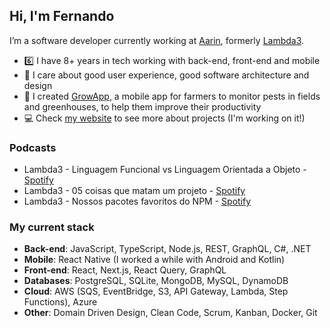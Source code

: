 ## Hi, I'm Fernando

I’m a software developer currently working at [Aarin](https://aarin.com.br/), formerly [Lambda3](https://github.com/Lambda3).

- :six: I have 8+ years in tech working with back-end, front-end and mobile
- :art: I care about good user experience, good software architecture and design
- :seedling: I created [GrowApp](https://play.google.com/store/apps/details?id=br.com.bison.abacate "GrowApp's Play Store page"), a mobile app for farmers to monitor pests in fields and greenhouses, to help them improve their productivity
- :computer: Check [my website](https://fzabin.github.io/ "Fernando Zabin's website") to see more about projects (I'm working on it!)

### Podcasts

- Lambda3 - Linguagem Funcional vs Linguagem Orientada a Objeto - [Spotify](https://open.spotify.com/episode/1jXHoG0OATXRmEmlVnCVma?si=hAUogid9SGG29LlX_TWTIA)
- Lambda3 - 05 coisas que matam um projeto - [Spotify](https://open.spotify.com/episode/17u3ktj79K95JZFpvMQr9w?si=zu648ObhRuieohUR0L71fQ)
- Lambda3 - Nossos pacotes favoritos do NPM - [Spotify](https://open.spotify.com/episode/0nlqWVfGSpy27Yiiffem0u?si=1rP2kMuuTwivmXgesaAqVA)

### My current stack

- **Back-end**: JavaScript, TypeScript, Node.js, REST, GraphQL, C#, .NET
- **Mobile**: React Native (I worked a while with Android and Kotlin)
- **Front-end**: React, Next.js, React Query, GraphQL
- **Databases**: PostgreSQL, SQLite, MongoDB, MySQL, DynamoDB
- **Cloud**: AWS (SQS, EventBridge, S3, API Gateway, Lambda, Step Functions), Azure
- **Other**: Domain Driven Design, Clean Code, Scrum, Kanban, Docker, Git
